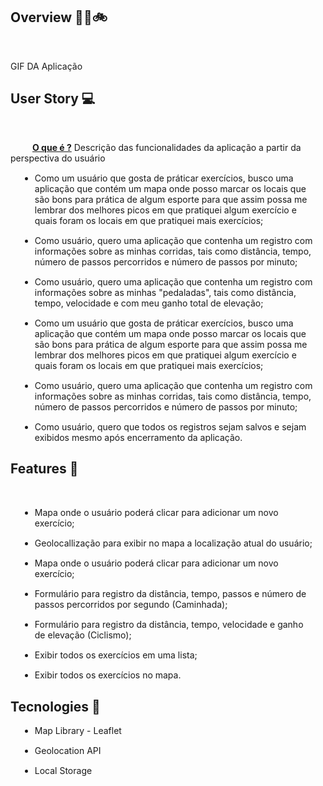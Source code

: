 <div style = "font-size: 16px, font-family: Arial">
    <h2> <strong> Overview 🏃‍♂️🚲</strong> </h2><br>
    <p>GIF DA Aplicação </p>
</div>

<div style = "font-size: 16px, font-family: Arial">
    <h2> <strong> User Story 💻</strong> </h2><br>
    <p  style = "text-indent: 35px"><strong>  <u>O que é ?</u></strong> Descrição das funcionalidades da aplicação a partir da perspectiva do usuário </p>
    <ul>
        <li style = "margin: 15px"> Como um usuário que gosta de práticar exercícios, busco uma aplicação que contém um mapa onde posso marcar os locais que são bons para prática de algum esporte para que assim possa me lembrar dos melhores picos em que pratiquei algum exercício e quais foram os locais em que pratiquei mais exercícios;
        </li>
        <li style = "margin: 15px"> Como usuário, quero uma aplicação que contenha um registro com informações sobre as minhas corridas, tais como distância, tempo, número de passos percorridos e número de passos por minuto; </li>
        <li style = "margin: 15px"> Como usuário, quero uma aplicação que contenha um registro com informações sobre as minhas "pedaladas", tais como distância, tempo, velocidade e com meu ganho total de elevação;   </li>
         <li style = "margin: 15px"> Como um usuário que gosta de práticar exercícios, busco uma aplicação que contém um mapa onde posso marcar os locais que são bons para prática de algum esporte para que assim possa me lembrar dos melhores picos em que pratiquei algum exercício e quais foram os locais em que pratiquei mais exercícios;
        </li>
        <li style = "margin: 15px"> Como usuário, quero uma aplicação que contenha um registro com informações sobre as minhas corridas, tais como distância, tempo, número de passos percorridos e número de passos por minuto; </li>
        <li style = "margin: 15px"> Como usuário, quero que todos os registros sejam salvos e sejam exibidos mesmo após encerramento da aplicação.</li>
    </ul>
</div>

<div style = "font-size: 16px, font-family: Arial">
    <h2> <strong> Features 🧰</strong></h2><br>
    <ul>
        <li style = "margin: 15px"> Mapa onde o usuário poderá clicar para adicionar um novo exercício;
        </li>
        <li style = "margin: 15px"> Geolocallização para exibir no mapa a localização atual do usuário;
        </li>
        <li style = "margin: 15px"> Mapa onde o usuário poderá clicar para adicionar um novo exercício;
        </li>
        <li style = "margin: 15px"> Formulário para registro da distância, tempo, passos e número de passos percorridos por segundo (Caminhada);
        </li>
        <li style = "margin: 15px"> Formulário para registro da distância, tempo, velocidade e ganho de elevação (Ciclismo);
        </li>
        <li style = "margin: 15px"> Exibir todos os exercícios em uma lista;
        </li>
        <li style = "margin: 15px"> Exibir todos os exercícios no mapa.
        </li>
    </ul>
</div>

<div style = "font-size: 16px, font-family: Arial">
    <h2> <strong> Tecnologies 🚀 </strong> <br></h2>
    <ul>
        <li style = "margin: 15px"> Map Library - Leaflet
        </li>
        <li style = "margin: 15px"> Geolocation API
        </li>
        <li style = "margin: 15px"> Local Storage
        </li>
    </ul>
</div>
